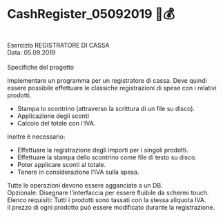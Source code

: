 # CashRegister_05092019 💸💰
<br>
Esercizio REGISTRATORE DI CASSA
<br>
Data: 05.09.2019
<br><br>
Specifiche del progetto

Implementare un programma per un registratore di cassa.
Deve quindi essere possibile effettuare le classiche registrazioni di spese
con i relativi prodotti.

- Stampa lo scontrino (attraverso la scrittura di un file su disco).
- Applicazione degli sconti
- Calcolo del totale con l'IVA.

Inoltre è necessario:

- Effettuare la registrazione degli importi per i singoli prodotti.
- Effettuare la stampa dello scontrino come file di testo su disco.
- Poter applicare sconti al totale.
- Tenere in considerazione l'IVA sulla spesa.

Tutte le operazioni devono essere agganciate a un DB. <br>
Opzionale: Disegnare l'interfaccia per essere fluibile da schermi touch.
<br>
Elenco requisiti:
Tutti i prodotti sono tassati con la stessa aliquota IVA.<br/>
Il prezzo di ogni prodotto può essere modificato durante la registrazione.
